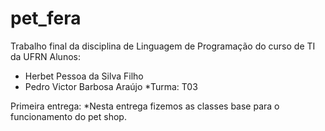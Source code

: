 # pet_fera
Trabalho final da disciplina de Linguagem de Programação do curso de TI da UFRN
Alunos:
   * Herbet Pessoa da Silva Filho
   * Pedro Victor Barbosa Araújo
*Turma: T03

Primeira entrega:
  *Nesta entrega fizemos as classes base para o funcionamento do pet shop.
